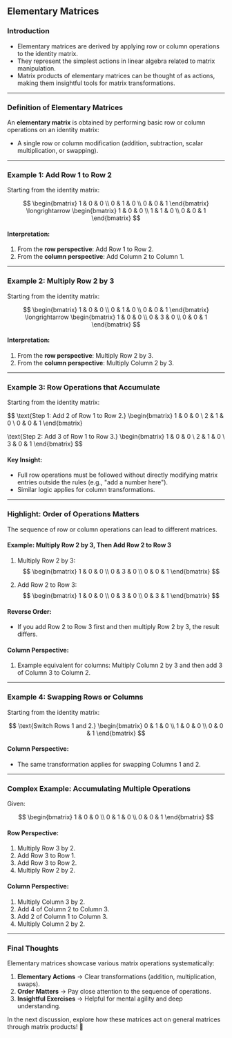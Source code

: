 ## Elementary Matrices

### Introduction
- Elementary matrices are derived by applying row or column operations to the identity matrix. 
- They represent the simplest actions in linear algebra related to matrix manipulation.
- Matrix products of elementary matrices can be thought of as actions, making them insightful tools for matrix transformations.

---

### Definition of Elementary Matrices
An **elementary matrix** is obtained by performing basic row or column operations on an identity matrix:
- A single row or column modification (addition, subtraction, scalar multiplication, or swapping).

---

### Example 1: Add Row 1 to Row 2
Starting from the identity matrix:

$$
\begin{bmatrix}
1 & 0 & 0 \\
0 & 1 & 0 \\
0 & 0 & 1
\end{bmatrix}
\longrightarrow
\begin{bmatrix}
1 & 0 & 0 \\
1 & 1 & 0 \\
0 & 0 & 1
\end{bmatrix}
$$

#### Interpretation:
1. From the **row perspective**: Add Row 1 to Row 2.
2. From the **column perspective**: Add Column 2 to Column 1.

---

### Example 2: Multiply Row 2 by 3
Starting from the identity matrix:

$$
\begin{bmatrix}
1 & 0 & 0 \\
0 & 1 & 0 \\
0 & 0 & 1
\end{bmatrix}
\longrightarrow
\begin{bmatrix}
1 & 0 & 0 \\
0 & 3 & 0 \\
0 & 0 & 1
\end{bmatrix}
$$

#### Interpretation:
1. From the **row perspective**: Multiply Row 2 by 3.
2. From the **column perspective**: Multiply Column 2 by 3.

---

### Example 3: Row Operations that Accumulate
Starting from the identity matrix:

$$
\text{Step 1: Add 2 of Row 1 to Row 2.}
\begin{bmatrix}
1 & 0 & 0 \\
2 & 1 & 0 \\
0 & 0 & 1
\end{bmatrix}

\text{Step 2: Add 3 of Row 1 to Row 3.}
\begin{bmatrix}
1 & 0 & 0 \\
2 & 1 & 0 \\
3 & 0 & 1
\end{bmatrix}
$$

#### Key Insight:
- Full row operations must be followed without directly modifying matrix entries outside the rules (e.g., "add a number here").
- Similar logic applies for column transformations.

---

### Highlight: Order of Operations Matters
The sequence of row or column operations can lead to different matrices.

#### Example: Multiply Row 2 by 3, Then Add Row 2 to Row 3
1. Multiply Row 2 by 3:
   $$
   \begin{bmatrix}
   1 & 0 & 0 \\
   0 & 3 & 0 \\
   0 & 0 & 1
   \end{bmatrix}
   $$

2. Add Row 2 to Row 3:
   $$
   \begin{bmatrix}
   1 & 0 & 0 \\
   0 & 3 & 0 \\
   0 & 3 & 1
   \end{bmatrix}
   $$

#### Reverse Order:
- If you add Row 2 to Row 3 first and then multiply Row 2 by 3, the result differs.

#### Column Perspective:
1. Example equivalent for columns: Multiply Column 2 by 3 and then add 3 of Column 3 to Column 2.

---

### Example 4: Swapping Rows or Columns
Starting from the identity matrix:

$$
\text{Switch Rows 1 and 2.}
\begin{bmatrix}
0 & 1 & 0 \\
1 & 0 & 0 \\
0 & 0 & 1
\end{bmatrix}
$$

#### Column Perspective:
- The same transformation applies for swapping Columns 1 and 2.

---

### Complex Example: Accumulating Multiple Operations
Given:

$$
\begin{bmatrix}
1 & 0 & 0 \\
0 & 1 & 0 \\
0 & 0 & 1
\end{bmatrix}
$$

#### Row Perspective:
1. Multiply Row 3 by 2.
2. Add Row 3 to Row 1.
3. Add Row 3 to Row 2.
4. Multiply Row 2 by 2.

#### Column Perspective:
1. Multiply Column 3 by 2.
2. Add 4 of Column 2 to Column 3.
3. Add 2 of Column 1 to Column 3.
4. Multiply Column 2 by 2.

---

### Final Thoughts
Elementary matrices showcase various matrix operations systematically:
1. **Elementary Actions** → Clear transformations (addition, multiplication, swaps).
2. **Order Matters** → Pay close attention to the sequence of operations.
3. **Insightful Exercises** → Helpful for mental agility and deep understanding.

In the next discussion, explore how these matrices act on general matrices through matrix products! 🚀